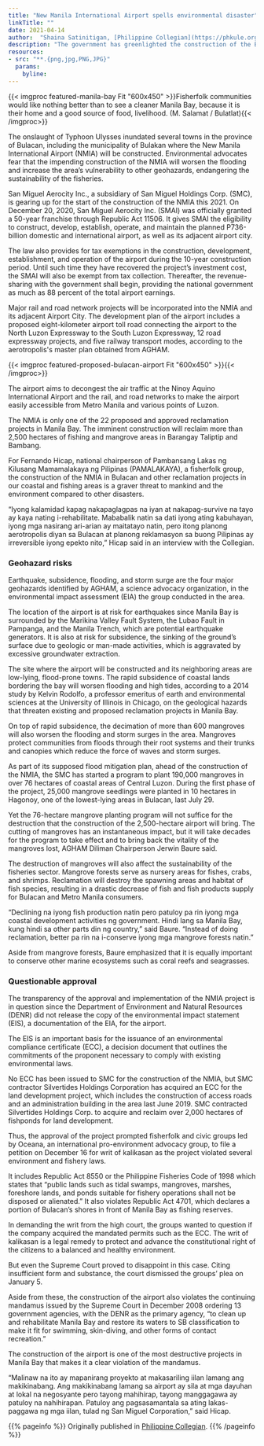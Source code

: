 ```yaml
---
title: "New Manila International Airport spells environmental disaster"
linkTitle: ""
date: 2021-04-14
author:  "Shaina Satinitigan, [Philippine Collegian](https://phkule.org/)"
description: "The government has greenlighted the construction of the Bulacan Aerotropolis despite staunch opposition. Advocates say it poses an imminent threat to the environment and fisheries in the area."
resources:
- src: "**.{png,jpg,PNG,JPG}"
  params:
    byline: 
---
```

{{< imgproc featured-manila-bay Fit "600x450" >}}Fisherfolk communities would like nothing better than to see a cleaner Manila Bay, because it is their home and a good source of food, livelihood. (M. Salamat / Bulatlat){{< /imgproc>}}

The onslaught of Typhoon Ulysses inundated several towns in the province of Bulacan, including the municipality of Bulakan where the New Manila International Airport (NMIA) will be constructed. Environmental advocates fear that the impending construction of the NMIA will worsen the flooding and increase the area’s vulnerability to other geohazards, endangering the sustainability of the fisheries. 

San Miguel Aerocity Inc., a subsidiary of San Miguel Holdings Corp. (SMC), is gearing up for the start of the construction of the NMIA this 2021. On December 20, 2020, San Miguel Aerocity Inc. (SMAI) was officially granted a 50-year franchise through Republic Act 11506. It gives SMAI the eligibility to construct, develop, establish, operate, and maintain the planned P736-billion domestic and international airport, as well as its adjacent airport city. 

The law also provides for tax exemptions in the construction, development, establishment, and operation of the airport during the 10-year construction period. Until such time they have recovered the project’s investment cost, the SMAI will also be exempt from tax collection. Thereafter, the revenue-sharing with the government shall begin, providing the national government as much as 88 percent of the total airport earnings. 

Major rail and road network projects will be incorporated into the NMIA and its adjacent Airport City. The development plan of the airport includes a proposed eight-kilometer airport toll road connecting the airport to the North Luzon Expressway to the South Luzon Expressway, 12 road expressway projects, and five railway transport modes, according to the aerotropolis's master plan obtained from AGHAM.

{{< imgproc featured-proposed-bulacan-airport Fit "600x450" >}}{{< /imgproc>}}

The airport aims to decongest the air traffic at the Ninoy Aquino International Airport and the rail, and road networks to make the airport easily accessible from Metro Manila and various points of Luzon.

The NMIA is only one of the 22 proposed and approved reclamation projects in Manila Bay. The imminent construction will reclaim more than 2,500 hectares of fishing and mangrove areas in Barangay Taliptip and Bambang. 

For Fernando Hicap, national chairperson of Pambansang Lakas ng Kilusang Mamamalakaya ng Pilipinas (PAMALAKAYA), a fisherfolk group, the construction of the NMIA in Bulacan and other reclamation projects in our coastal and fishing areas is a graver threat to mankind and the environment compared to other disasters. 

“Iyong kalamidad kapag nakapaglagpas na iyan at nakapag-survive na tayo ay kaya nating i-rehabilitate. Mababalik natin sa dati iyong ating kabuhayan, iyong mga nasirang ari-arian ay maitatayo natin, pero itong planong aerotropolis diyan sa Bulacan at planong reklamasyon sa buong Pilipinas ay irreversible iyong epekto nito,” Hicap said in an interview with the Collegian. 

 
### Geohazard risks 

Earthquake, subsidence, flooding, and storm surge are the four major geohazards identified by AGHAM, a science advocacy organization, in the environmental impact assessment (EIA) the group conducted in the area. 

The location of the airport is at risk for earthquakes since Manila Bay is surrounded by the Marikina Valley Fault System, the Lubao Fault in Pampanga, and the Manila Trench, which are potential earthquake generators. It is also at risk for subsidence, the sinking of the ground’s surface due to geologic or man-made activities, which is aggravated by excessive groundwater extraction. 

The site where the airport will be constructed and its neighboring areas are low-lying, flood-prone towns. The rapid subsidence of coastal lands bordering the bay will worsen flooding and high tides, according to a 2014 study by Kelvin Rodolfo, a professor emeritus of earth and environmental sciences at the University of Illinois in Chicago, on the geological hazards that threaten existing and proposed reclamation projects in Manila Bay.

On top of rapid subsidence, the decimation of more than 600 mangroves will also worsen the flooding and storm surges in the area. Mangroves protect communities from floods through their root systems and their trunks and canopies which reduce the force of waves and storm surges. 

As part of its supposed flood mitigation plan, ahead of the construction of the NMIA, the SMC has started a program to plant 190,000 mangroves in over 76 hectares of coastal areas of Central Luzon. During the first phase of the project, 25,000 mangrove seedlings were planted in 10 hectares in Hagonoy, one of the lowest-lying areas in Bulacan, last July 29. 

Yet the 76-hectare mangrove planting program will not suffice for the destruction that the construction of the 2,500-hectare airport will bring. The cutting of mangroves has an instantaneous impact, but it will take decades for the program to take effect and to bring back the vitality of the mangroves lost, AGHAM Diliman Chairperson Jerwin Baure said. 

The destruction of mangroves will also affect the sustainability of the fisheries sector. Mangrove forests serve as nursery areas for fishes, crabs, and shrimps. Reclamation will destroy the spawning areas and habitat of fish species, resulting in a drastic decrease of fish and fish products supply for Bulacan and Metro Manila consumers. 

“Declining na iyong fish production natin pero patuloy pa rin iyong mga coastal development activities ng government. Hindi lang sa Manila Bay, kung hindi sa other parts din ng country,” said Baure. “Instead of doing reclamation, better pa rin na i-conserve iyong mga mangrove forests natin.” 

Aside from mangrove forests, Baure emphasized that it is equally important to conserve other marine ecosystems such as coral reefs and seagrasses. 

 
### Questionable approval 

The transparency of the approval and implementation of the NMIA project is in question since the Department of Environment and Natural Resources (DENR) did not release the copy of the environmental impact statement (EIS), a documentation of the EIA, for the airport. 

The EIS is an important basis for the issuance of an environmental compliance certificate (ECC), a decision document that outlines the commitments of the proponent necessary to comply with existing environmental laws. 

No ECC has been issued to SMC for the construction of the NMIA, but SMC contractor Silvertides Holdings Corporation has acquired an ECC for the land development project, which includes the construction of access roads and an administration building in the area last June 2019. SMC contracted Silvertides Holdings Corp. to acquire and reclaim over 2,000 hectares of fishponds for land development. 

Thus, the approval of the project prompted fisherfolk and civic groups led by Oceana, an international pro-environment advocacy group, to file a petition on December 16 for writ of kalikasan as the project violated several environment and fishery laws. 

It includes Republic Act 8550 or the Philippine Fisheries Code of 1998 which states that “public lands such as tidal swamps, mangroves, marshes, foreshore lands, and ponds suitable for fishery operations shall not be disposed or alienated.” It also violates Republic Act 4701, which declares a portion of Bulacan’s shores in front of Manila Bay as fishing reserves. 

In demanding the writ from the high court, the groups wanted to question if the company acquired the mandated permits such as the ECC. The writ of kalikasan is a legal remedy to protect and advance the constitutional right of the citizens to a balanced and healthy environment. 

But even the Supreme Court proved to disappoint in this case. Citing insufficient form and substance, the court dismissed the groups’ plea on January 5. 

Aside from these, the construction of the airport also violates the continuing mandamus issued by the Supreme Court in December 2008 ordering 13 government agencies, with the DENR as the primary agency, “to clean up and rehabilitate Manila Bay and restore its waters to SB classification to make it fit for swimming, skin-diving, and other forms of contact recreation.” 

The construction of the airport is one of the most destructive projects in Manila Bay that makes it a clear violation of the mandamus.

“Malinaw na ito ay mapanirang proyekto at makasariling iilan lamang ang makikinabang. Ang makikinabang lamang sa airport ay sila at mga dayuhan at lokal na negosyante pero tayong mahihirap, tayong manggagawa ay patuloy na nahihirapan. Patuloy ang pagsasamantala sa ating lakas-paggawa ng mga iilan, tulad ng San Miguel Corporation,” said Hicap. 

{{% pageinfo %}}
Originally published in [Philippine Collegian](https://phkule.org/article/64/new-manila-international-airport-spells-environmental-disaster-fisheries-collapse-in-bulacan).
{{% /pageinfo %}}